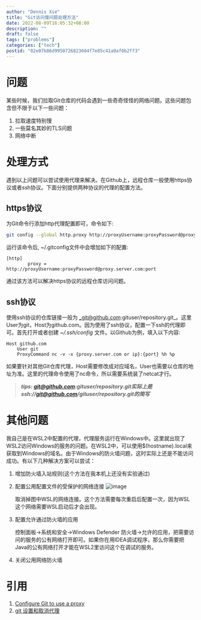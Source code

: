 ```yaml
---
author: "Dennis Xie"
title: "Git访问慢问题处理方法"
date: 2022-08-09T16:05:32+08:00
description: ""
draft: false
tags: ["problems"]
categories: ["tech"]
postid: "02e07b86d9950726823604f7e85c41a0af0b2ff3"
---
```

# 问题
某些时候，我们拉取Git仓库的代码会遇到一些奇奇怪怪的网络问题。这些问题包含但不限于以下一些问题：

1. 拉取速度特别慢
2. 一些莫名其妙的TLS问题
3. 网络中断

# 处理方式
遇到以上问题可以尝试使用代理来解决。在Github上，远程仓库一般使用https协议或者ssh协议。下面分别提供两种协议的代理的配置方法。
## https协议
为Git命令行添加http代理配置即可，命令如下:
~~~Bash
git config --global http.proxy http://proxyUsername:proxyPassword@proxy.server.com:port
~~~
运行该命令后, ~/.gitconfig文件中会增加如下的配置:
~~~
[http]
        proxy = http://proxyUsername:proxyPassword@proxy.server.com:port
~~~
通过该方法可以解决https协议的远程仓库访问问题。
## ssh协议
使用ssh协议的仓库链接一般为 _git@github.com:gituser/repository.git_。这里User为git，Host为github.com。因为使用了ssh协议，配置一下ssh的代理即可。首先打开或者创建 _~/.ssh/config_ 文件。以Github为例，填入以下内容:
~~~
Host github.com
    User git
    ProxyCommand nc -v -x {proxy.server.com or ip}:{port} %h %p
~~~
如果要针对其他Git仓库代理，Host需要修改成对应域名，User也需要以仓库的地址为准。这里的代理命令使用了nc命令，所以需要系统装了netcat才行。
> **_tips: git@github.com:gituser/repository.git实际上是ssh://git@github.com/gituser/repository.git的简写_**

# 其他问题
我自己是在WSL2中配置的代理，代理服务运行在Windows中。这里就出现了WSL2访问Windows的服务的问题。在WSL2中，可以使用$(hostname).local来获取到Windows的域名。由于Windows的防火墙问题，这时实际上还是不能访问成功。有以下几种解决方案可以尝试：
1. 增加防火墙入站规则(这个方法在我本机上还没有实验通过)
2. 配置公用配置文件的受保护的网络连接
   ![image](/images/post/problems/git_proxy/windows_defender.png)
    
   取消掉图中WSL的网络连接。这个方法需要每次重启后配置一次，因为WSL这个网络需要WSL启动后才会出现。
3. 配置允许通过防火墙的应用
   
   控制面板->系统和安全->Windows Defender 防火墙->允许的应用，把需要访问的服务的公有网络打开即可。如果你在用IDEA调试程序，那么你需要把Java的公有网络打开才能在WSL2里访问这个在调试的服务。
4. 关闭公用网络防火墙

# 引用
1. [Configure Git to use a proxy](https://gist.github.com/evantoli/f8c23a37eb3558ab8765)
2. [git 设置和取消代理](https://gist.github.com/laispace/666dd7b27e9116faece6)
